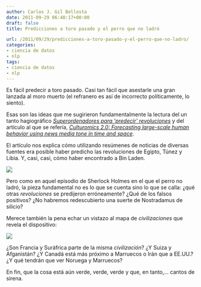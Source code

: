 ```yaml
---
author: Carlos J. Gil Bellosta
date: 2011-09-29 06:48:17+00:00
draft: false
title: Predicciones a toro pasado y el perro que no ladró

url: /2011/09/29/predicciones-a-toro-pasado-y-el-perro-que-no-ladro/
categories:
- ciencia de datos
- nlp
tags:
- ciencia de datos
- nlp
---
```


Es fácil predecir a toro pasado. Casi tan fácil que asestarle una gran lanzada al moro muerto (el refranero es así de incorrecto políticamente, lo siento).

Esas son las ideas que me sugirieron fundamentalmente la lectura del un tanto hagiográfico [_Superordenadores para 'predecir' revoluciones_](http://innovacion.ticbeat.com/superordenadores-predecir-revoluciones/) y del artículo al que se refería, [_Culturomics 2.0: Forecasting large-scale human behavior using news media tone in time and space_](http://www.uic.edu/htbin/cgiwrap/bin/ojs/index.php/fm/article/view/3663/3040).

El artículo nos explica cómo utilizando resúmenes de noticias de diversas fuentes era posible haber predicho las revoluciones de Egipto, Túnez y Libia. Y, casi, casi, cómo haber encontrado a Bin Laden.


![](/wp-uploads/2011/09/culturomics_egypt.jpg#center)



Pero como en aquel episodio de Sherlock Holmes en el que el perro no ladró, la pieza fundamental no es lo que se cuenta sino lo que se calla: ¿qué otras _revoluciones_ se predijeron erróneamente? ¿Qué de los falsos positivos? ¿No habremos redescubierto una suerte de Nostradamus de silicio?

Merece también la pena echar un vistazo al mapa de _civilizaciones_ que revela el dispositivo:

![](/wp-uploads/2011/09/culturomics_civilizations.jpg#center)

¿Son Francia y Suráfrica parte de la misma _civilización_? ¿Y Suiza y Afganistán? ¿Y Canadá está más próximo a Marruecos o Irán que a EE.UU.? ¿Y qué tendrán que ver Noruega y Marruecos?

En fin, que la cosa está aún verde, verde, verde y que, en tanto,... cantos de sirena.
